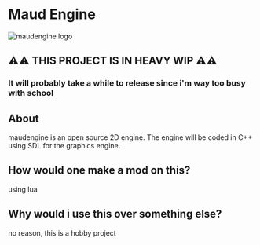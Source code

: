 # Maud Engine

![maudengine logo](https://github.com/antigold/maudengine/blob/main/assets/maudengine200.png?raw=true)

## ⚠️⚠️ THIS PROJECT IS IN HEAVY WIP ⚠️⚠️
### It will probably take a while to release since i'm way too busy with school
## About
maudengine is an open source 2D engine.
The engine will be coded in C++ using SDL for the graphics engine.

## How would one make a mod on this?
using lua

## Why would i use this over something else?
no reason, this is a hobby project
